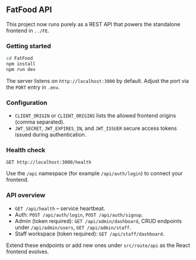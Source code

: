 ## FatFood API

This project now runs purely as a REST API that powers the standalone frontend in `../FE`.

### Getting started

```bash
cd FatFood
npm install
npm run dev
```

The server listens on `http://localhost:3000` by default. Adjust the port via the `PORT` entry in `.env`.

### Configuration

- `CLIENT_ORIGIN` or `CLIENT_ORIGINS` lists the allowed frontend origins (comma separated).
- `JWT_SECRET`, `JWT_EXPIRES_IN`, and `JWT_ISSUER` secure access tokens issued during authentication.

### Health check

```
GET http://localhost:3000/health
```

Use the `/api` namespace (for example `/api/auth/login`) to connect your frontend.

### API overview

- `GET /api/health` – service heartbeat.
- Auth: `POST /api/auth/login`, `POST /api/auth/signup`.
- Admin (token required): `GET /api/admin/dashboard`, CRUD endpoints under `/api/admin/users`, `GET /api/admin/staff`.
- Staff workspace (token required): `GET /api/staff/dashboard`.

Extend these endpoints or add new ones under `src/route/api` as the React frontend evolves.
